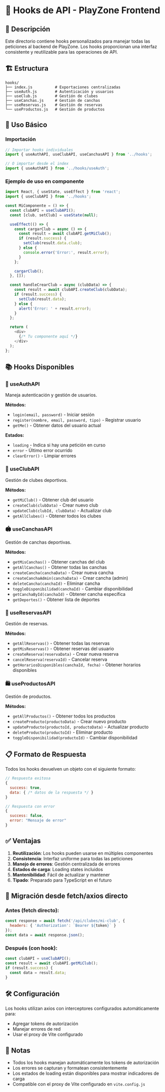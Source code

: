 # 🎣 Hooks de API - PlayZone Frontend

## 📖 Descripción

Este directorio contiene hooks personalizados para manejar todas las peticiones al backend de PlayZone. Los hooks proporcionan una interfaz consistente y reutilizable para las operaciones de API.

## 🏗️ Estructura

```
hooks/
├── index.js          # Exportaciones centralizadas
├── useAuth.js        # Autenticación y usuarios
├── useClub.js        # Gestión de clubes
├── useCanchas.js     # Gestión de canchas
├── useReservas.js    # Gestión de reservas
└── useProductos.js   # Gestión de productos
```

## 🚀 Uso Básico

### Importación

```javascript
// Importar hooks individuales
import { useAuthAPI, useClubAPI, useCanchasAPI } from '../hooks';

// O importar desde el index
import { useAuthAPI } from '../hooks/useAuth';
```

### Ejemplo de uso en componente

```javascript
import React, { useState, useEffect } from 'react';
import { useClubAPI } from '../hooks';

const MiComponente = () => {
  const clubAPI = useClubAPI();
  const [club, setClub] = useState(null);

  useEffect(() => {
    const cargarClub = async () => {
      const result = await clubAPI.getMiClub();
      if (result.success) {
        setClub(result.data.club);
      } else {
        console.error('Error:', result.error);
      }
    };

    cargarClub();
  }, []);

  const handleCrearClub = async (clubData) => {
    const result = await clubAPI.createClub(clubData);
    if (result.success) {
      setClub(result.data);
    } else {
      alert('Error: ' + result.error);
    }
  };

  return (
    <div>
      {/* Tu componente aquí */}
    </div>
  );
};
```

## 📚 Hooks Disponibles

### 🔐 useAuthAPI

Maneja autenticación y gestión de usuarios.

**Métodos:**
- `login(email, password)` - Iniciar sesión
- `register(nombre, email, password, tipo)` - Registrar usuario
- `getMe()` - Obtener datos del usuario actual

**Estados:**
- `loading` - Indica si hay una petición en curso
- `error` - Último error ocurrido
- `clearError()` - Limpiar errores

### 🏢 useClubAPI

Gestión de clubes deportivos.

**Métodos:**
- `getMiClub()` - Obtener club del usuario
- `createClub(clubData)` - Crear nuevo club
- `updateClub(clubId, clubData)` - Actualizar club
- `getAllClubes()` - Obtener todos los clubes

### 🏟️ useCanchasAPI

Gestión de canchas deportivas.

**Métodos:**
- `getMisCanchas()` - Obtener canchas del club
- `getAllCanchas()` - Obtener todas las canchas
- `createCancha(canchaData)` - Crear nueva cancha
- `createCanchaAdmin(canchaData)` - Crear cancha (admin)
- `deleteCancha(canchaId)` - Eliminar cancha
- `toggleDisponibilidad(canchaId)` - Cambiar disponibilidad
- `getCanchaById(canchaId)` - Obtener cancha específica
- `getDeportes()` - Obtener lista de deportes

### 📅 useReservasAPI

Gestión de reservas.

**Métodos:**
- `getAllReservas()` - Obtener todas las reservas
- `getMisReservas()` - Obtener reservas del usuario
- `createReserva(reservaData)` - Crear nueva reserva
- `cancelReserva(reservaId)` - Cancelar reserva
- `getHorariosDisponibles(canchaId, fecha)` - Obtener horarios disponibles

### 🛍️ useProductosAPI

Gestión de productos.

**Métodos:**
- `getAllProductos()` - Obtener todos los productos
- `createProducto(productoData)` - Crear nuevo producto
- `updateProducto(productoId, productoData)` - Actualizar producto
- `deleteProducto(productoId)` - Eliminar producto
- `toggleDisponibilidad(productoId)` - Cambiar disponibilidad

## 📋 Formato de Respuesta

Todos los hooks devuelven un objeto con el siguiente formato:

```javascript
// Respuesta exitosa
{
  success: true,
  data: { /* datos de la respuesta */ }
}

// Respuesta con error
{
  success: false,
  error: "Mensaje de error"
}
```

## ✅ Ventajas

1. **Reutilización**: Los hooks pueden usarse en múltiples componentes
2. **Consistencia**: Interfaz uniforme para todas las peticiones
3. **Manejo de errores**: Gestión centralizada de errores
4. **Estados de carga**: Loading states incluidos
5. **Mantenibilidad**: Fácil de actualizar y mantener
6. **Tipado**: Preparado para TypeScript en el futuro

## 🔄 Migración desde fetch/axios directo

### Antes (fetch directo):
```javascript
const response = await fetch('/api/clubes/mi-club', {
  headers: { 'Authorization': `Bearer ${token}` }
});
const data = await response.json();
```

### Después (con hook):
```javascript
const clubAPI = useClubAPI();
const result = await clubAPI.getMiClub();
if (result.success) {
  const data = result.data;
}
```

## 🛠️ Configuración

Los hooks utilizan axios con interceptores configurados automáticamente para:
- Agregar tokens de autorización
- Manejar errores de red
- Usar el proxy de Vite configurado

## 📝 Notas

- Todos los hooks manejan automáticamente los tokens de autorización
- Los errores se capturan y formatean consistentemente
- Los estados de loading están disponibles para mostrar indicadores de carga
- Compatible con el proxy de Vite configurado en `vite.config.js`